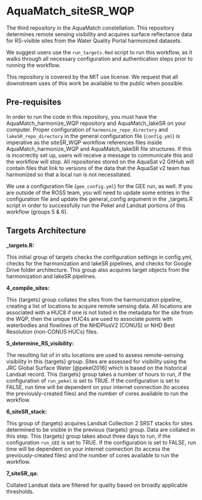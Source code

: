# AquaMatch_siteSR_WQP

The third repository in the AquaMatch constellation. This repository determines remote sensing visibility and acquires surface reflectance data for RS-visible sites from the Water Quality Portal harmonized datasets.

We suggest users use the `run_targets.Rmd` script to run this workflow, as it walks through all necessary configuration and authentication steps prior to running the workflow.

This repository is covered by the MIT use license. We request that all downstream uses of this work be available to the public when possible.

## Pre-requisites

In order to run the code in this repository, you must have the AquaMatch_harmonize_WQP repository and AquaMatch_lakeSR on your computer. Proper configuration of `harmonize_repo_directory` and `lakeSR_repo_directory` in the general configuration file (`config.yml`) is imperative as the siteSR_WQP workflow references files inside AquaMatch_harmonize_WQP and AquaMatch_lakeSR file structures. If this is incorrectly set up, users will receive a message to communicate this and the workflow will stop. All repositories stored on the AquaSat v2 GitHub will contain files that link to versions of the data that the AquaSat v2 team has harmonized so that a local run is not necessitated.

We use a configuration file (`gee_config.yml`) for the GEE run, as well. If you are outside of the ROSS team, you will need to update some entries in the configuration file and update the general_config argument in the \_targets.R script in order to successfully run the Pekel and Landsat portions of this workflow (groups 5 & 6).

## Targets Architecture

**\_targets.R:**

This initial group of targets checks the configuration settings in config.yml, checks for the harmonization and lakeSR pipelines, and checks for Google Drive folder architecture. This group also acquires target objects from the harmonization and lakeSR pipelines.

**4_compile_sites:**

This {targets} group collates the sites from the harmonization pipeline, creating a list of locations to acquire remote sensing data. All locations are associated with a HUC8 if one is not listed in the metadata for the site from the WQP, then the unique HUC4s are used to associate points with waterbodies and flowlines of the NHDPlusV2 (CONUS) or NHD Best Resolution (non-CONUS HUCs) files.

**5_determine_RS_visibility:**

The resulting list of in situ locations are used to assess remote-sensing visibility in this {targets} group. Sites are assessed for visibility using the JRC Global Surface Water [@pekel2016] which is based on the historical Landsat record. This {targets} group takes a number of hours to run, if the configuration of `run_pekel` is set to TRUE. If the configuration is set to FALSE, run time will be dependent on your internet connection (to access the previously-created files) and the number of cores available to run the workflow.

**6_siteSR_stack:**

This group of {targets} acquires Landsat Collection 2 SRST stacks for sites determined to be visible in the previous {targets} group. Data are collated in this step. This {targets} group takes about three days to run, if the configuration `run_GEE` is set to TRUE. If the configuration is set to FALSE, run time will be dependent on your internet connection (to access the previously-created files) and the number of cores available to run the workflow.

**7_siteSR_qa:**

Collated Landsat data are filtered for quality based on broadly applicable thresholds.
